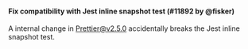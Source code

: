 #### Fix compatibility with Jest inline snapshot test (#11892 by @fisker)

A internal change in Prettier@v2.5.0 accidentally breaks the Jest inline snapshot test.

